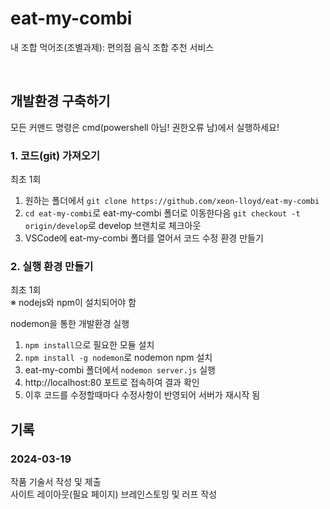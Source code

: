 # eat-my-combi
내 조합 먹어조(조별과제): 편의점 음식 조합 추천 서비스

<br>

## 개발환경 구축하기
모든 커맨드 명령은 cmd(powershell 아님! 권한오류 남)에서 실행하세요!  

### 1. 코드(git) 가져오기
최초 1회
1. 원하는 폴더에서 ```git clone https://github.com/xeon-lloyd/eat-my-combi```
2. ```cd eat-my-combi```로 eat-my-combi 폴더로 이동한다음 ```git checkout -t origin/develop```로 develop 브랜치로 체크아웃
3. VSCode에 eat-my-combi 폴더를 열어서 코드 수정 환경 만들기

### 2. 실행 환경 만들기
최초 1회  
※ nodejs와 npm이 설치되어야 함  

nodemon을 통한 개발환경 실행  
1. ```npm install```으로 필요한 모듈 설치
2. ```npm install -g nodemon```로 nodemon npm 설치
3. eat-my-combi 폴더에서 ```nodemon server.js``` 실행
4. http://localhost:80 포트로 접속하여 결과 확인
5. 이후 코드를 수정할때마다 수정사항이 반영되어 서버가 재시작 됨

## 기록
### 2024-03-19
작품 기술서 작성 및 제출  
사이트 레이아웃(필요 페이지) 브레인스토밍 및 러프 작성  

